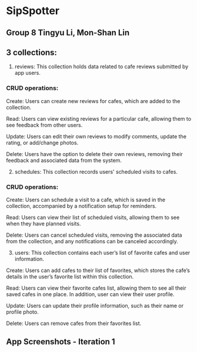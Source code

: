 # SipSpotter

## Group 8 Tingyu Li, Mon-Shan Lin

## 3 collections:
1. reviews:
This collection holds data related to cafe reviews submitted by app users.

### CRUD operations:
Create: Users can create new reviews for cafes, which are added to the    collection.  

Read: Users can view existing reviews for a particular cafe, allowing them to see     feedback from other users.

Update: Users can edit their own reviews to modify comments, update the rating, or   add/change photos.

Delete: Users have the option to delete their own reviews, removing their feedback and associated data from the system. 

2. schedules:
This collection records users' scheduled visits to cafes.

### CRUD operations:
Create: Users can schedule a visit to a cafe, which is saved in the collection, accompanied by a notification setup for reminders.

Read: Users can view their list of scheduled visits, allowing them to see when they have planned visits.

Delete: Users can cancel scheduled visits, removing the associated data from the collection, and any notifications can be canceled accordingly.
 
3. users:
This collection contains each user’s list of favorite cafes and user information.
   
Create: Users can add cafes to their list of favorites, which stores the cafe’s details in the user’s favorite list within this collection.

Read: Users can view their favorite cafes list, allowing them to see all their saved cafes in one place. In addition, user can view their user profile.

Update: Users can update their profile information, such as their name or profile photo.

Delete: Users can remove cafes from their favorites list.

## App Screenshots - Iteration 1

